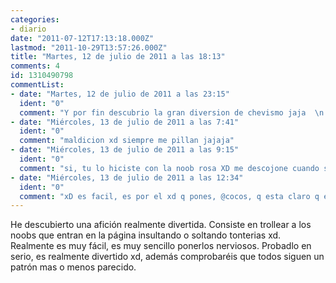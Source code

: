```yaml
---
categories:
- diario
date: "2011-07-12T17:13:18.000Z"
lastmod: "2011-10-29T13:57:26.000Z"
title: "Martes, 12 de julio de 2011 a las 18:13"
comments: 4
id: 1310490798
commentList:
- date: "Martes, 12 de julio de 2011 a las 23:15"
  ident: "0"
  comment: "Y por fin descubrio la gran diversion de chevismo jaja  \n  \nMe huele a que eres cocos xD"
- date: "Miércoles, 13 de julio de 2011 a las 7:41"
  ident: "0"
  comment: "maldicion xd siempre me pillan jajaja"
- date: "Miércoles, 13 de julio de 2011 a las 9:15"
  ident: "0"
  comment: "si, tu lo hiciste con la noob rosa XD me descojone cuando se ponía nerviosa y solo hacía que insultar.  \nPD: si, coco es lo que estás pensando, te espío."
- date: "Miércoles, 13 de julio de 2011 a las 12:34"
  ident: "0"
  comment: "xD es facil, es por el xd q pones, @cocos, q esta claro q eres tú...  \n@Chevi! Q \"últimos comentarios\" se pueda agrandar clicando y clicando y clicando como lo de \"novedades del tuenti\" o en el facebook q cuanto mas bajas mas grande se hace... recuerdas? Pues eso... así podria ver lo último q yo comente dando a ctrl+g y escribiendo Temu y ya a partir de ahí leer entradas mas o menos transitadas xDDD"
---
```


He descubierto una afición realmente divertida. Consiste en trollear a los noobs que entran en la página insultando o soltando tonterias xd. Realmente es muy fácil, es muy sencillo ponerlos nerviosos. Probadlo en serio, es realmente divertido xd, además comprobaréis que todos siguen un patrón mas o menos parecido.